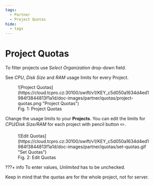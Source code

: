 ```yaml
---
tags:
  - Partner
  - Project Quotas
hide:
  - tags
---
```


# **Project Quotas**

To filter projects use *Select Organization* drop-down field.

See *CPU*, *Disk Size* and *RAM* usage limits for every Project.

<figure markdown>
  ![Project Quotas](https://cloud.tcpro.cz:30100/swift/v1/KEY_c5d050a1634d4ed1984f3844813f1a1d/doc-images/partner/quotas/project-quotas.png "Project Quotas")
  <figcaption>Fig. 1: Project Quotas</figcaption>
</figure>

Change the usage limits to your **Projects**. You can edit the limits for *CPU/Disk Size/RAM* for each project with pencil button :pencil2:.

<figure markdown>
  ![Edit Quotas](https://cloud.tcpro.cz:30100/swift/v1/KEY_c5d050a1634d4ed1984f3844813f1a1d/doc-images/partner/quotas/set-quotas.gif "Set Quotas")
  <figcaption>Fig. 2: Edit Quotas</figcaption>
</figure>


???+ info
    To enter values, _Unlimited_ has to be unchecked.

Keep in mind that the quotas are for the whole project, not for server.
